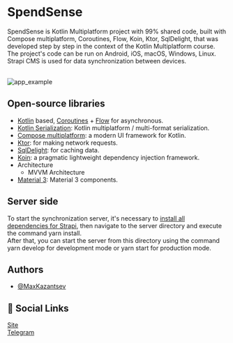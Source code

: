 # SpendSense

SpendSense is Kotlin Multiplatform project with 99% shared code, built with Compose multiplatform,
Coroutines, Flow, Koin, Ktor, SqlDelight, that was developed step by step in the context of the
Kotlin Multiplatform course.<br>
The project's code can be run on Android, iOS, macOS, Windows, Linux. Strapi CMS is used for data
synchronization between devices.
<br>
<br>

![app_example](https://github.com/KotlinWay/SpendSense/assets/51969403/1d302a37-6a3e-41d4-b73e-80380a0c5782)

## Open-source libraries

- [Kotlin](https://kotlinlang.org/)
  based, [Coroutines](https://github.com/Kotlin/kotlinx.coroutines) + [Flow](https://kotlin.github.io/kotlinx.coroutines/kotlinx-coroutines-core/kotlinx.coroutines.flow/)
  for asynchronous.
- [Kotlin Serialization](https://github.com/Kotlin/kotlinx.serialization): Kotlin multiplatform /
  multi-format serialization.
- [Compose multiplatform](https://github.com/JetBrains/compose-multiplatform): a modern UI framework
  for Kotlin.
- [Ktor](https://github.com/ktorio/ktor): for making network requests.
- [SqlDelight](https://github.com/cashapp/sqldelight): for caching data.
- [Koin](https://github.com/InsertKoinIO/koin): a pragmatic lightweight dependency injection
  framework.
- Architecture
    - MVVM Architecture
- [Material 3](https://m3.material.io/components): Material 3 components.

## Server side

To start the synchronization server, it's necessary
to [install all dependencies for Strapi](https://docs.strapi.io/dev-docs/quick-start#_1-install-strapi-and-create-a-new-project
), then navigate to the server directory and execute the command yarn install. <br>
After that, you can start the server from this directory using the command yarn develop for
development mode or yarn start for production mode.<br>

## Authors

- [@MaxKazantsev](https://www.github.com/KotlinWay)

## 🔗 Social Links

[Site](https://kmp.guru/kotlin-multiplatform-course/) <br>
[Telegram](https://t.me/twobeerspls)
